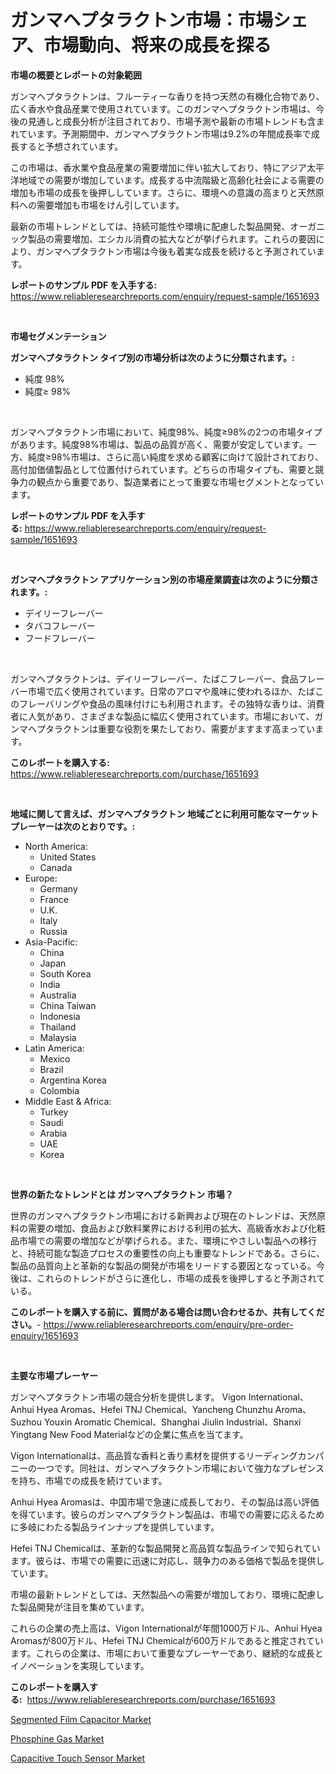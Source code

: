 <p><h1>ガンマヘプタラクトン市場：市場シェア、市場動向、将来の成長を探る</h1></p><p><strong>市場の概要とレポートの対象範囲</strong></p>
<p><p>ガンマヘプタラクトンは、フルーティーな香りを持つ天然の有機化合物であり、広く香水や食品産業で使用されています。このガンマヘプタラクトン市場は、今後の見通しと成長分析が注目されており、市場予測や最新の市場トレンドも含まれています。予測期間中、ガンマヘプタラクトン市場は9.2%の年間成長率で成長すると予想されています。</p><p>この市場は、香水業や食品産業の需要増加に伴い拡大しており、特にアジア太平洋地域での需要が増加しています。成長する中流階級と高齢化社会による需要の増加も市場の成長を後押ししています。さらに、環境への意識の高まりと天然原料への需要増加も市場をけん引しています。</p><p>最新の市場トレンドとしては、持続可能性や環境に配慮した製品開発、オーガニック製品の需要増加、エシカル消費の拡大などが挙げられます。これらの要因により、ガンマヘプタラクトン市場は今後も着実な成長を続けると予測されています。</p></p>
<p><strong>レポートのサンプル PDF を入手する:</strong> <a href="https://www.reliableresearchreports.com/enquiry/request-sample/1651693">https://www.reliableresearchreports.com/enquiry/request-sample/1651693</a></p>
<p>&nbsp;</p>
<p><strong>市場セグメンテーション</strong></p>
<p><strong>ガンマヘプタラクトン タイプ別の市場分析は次のように分類されます。:</strong></p>
<p><ul><li>純度 98%</li><li>純度≥ 98%</li></ul></p>
<p>&nbsp;</p>
<p><p>ガンマヘプタラクトン市場において、純度98%、純度≥98%の2つの市場タイプがあります。純度98%市場は、製品の品質が高く、需要が安定しています。一方、純度≥98%市場は、さらに高い純度を求める顧客に向けて設計されており、高付加価値製品として位置付けられています。どちらの市場タイプも、需要と競争力の観点から重要であり、製造業者にとって重要な市場セグメントとなっています。</p></p>
<p><strong>レポートのサンプル PDF を入手する:</strong>&nbsp;<a href="https://www.reliableresearchreports.com/enquiry/request-sample/1651693">https://www.reliableresearchreports.com/enquiry/request-sample/1651693</a></p>
<p>&nbsp;</p>
<p><strong> ガンマヘプタラクトン アプリケーション別の市場産業調査は次のように分類されます。:</strong></p>
<p><ul><li>デイリーフレーバー</li><li>タバコフレーバー</li><li>フードフレーバー</li></ul></p>
<p>&nbsp;</p>
<p><p>ガンマヘプタラクトンは、デイリーフレーバー、たばこフレーバー、食品フレーバー市場で広く使用されています。日常のアロマや風味に使われるほか、たばこのフレーバリングや食品の風味付けにも利用されます。その独特な香りは、消費者に人気があり、さまざまな製品に幅広く使用されています。市場において、ガンマヘプタラクトンは重要な役割を果たしており、需要がますます高まっています。</p></p>
<p><strong>このレポートを購入する:</strong>&nbsp; <a href="https://www.reliableresearchreports.com/purchase/1651693">https://www.reliableresearchreports.com/purchase/1651693</a></p>
<p>&nbsp;</p>
<p><strong>地域に関して言えば、ガンマヘプタラクトン 地域ごとに利用可能なマーケットプレーヤーは次のとおりです。:</strong></p>
<p><ul>
    <li>
        North America:
        <ul>
            <li>United States</li>
            <li>Canada</li>
        </ul>
    </li>
    <li>
        Europe:
        <ul>
            <li>Germany</li>
            <li>France</li>
            <li>U.K.</li>
            <li>Italy</li>
            <li>Russia</li>
        </ul>
    </li>
    <li>
        Asia-Pacific:
        <ul>
            <li>China</li>
            <li>Japan</li>
            <li>South Korea</li>
            <li>India</li>
            <li>Australia</li>
            <li>China Taiwan</li>
            <li>Indonesia</li>
            <li>Thailand</li>
            <li>Malaysia</li>
        </ul>
    </li>
    <li>
        Latin America:
        <ul>
            <li>Mexico</li>
            <li>Brazil</li>
            <li>Argentina Korea</li>
            <li>Colombia</li>
        </ul>
    </li>
    <li>
        Middle East & Africa:
        <ul>
            <li>Turkey</li>
            <li>Saudi</li>
            <li>Arabia</li>
            <li>UAE</li>
            <li>Korea</li>
        </ul>
    </li>
    </ul></p>
<p>&nbsp;</p>
<p><strong>世界の新たなトレンドとは ガンマヘプタラクトン 市場？</strong></p>
<p><p>世界のガンマヘプタラクトン市場における新興および現在のトレンドは、天然原料の需要の増加、食品および飲料業界における利用の拡大、高級香水および化粧品市場での需要の増加などが挙げられる。また、環境にやさしい製品への移行と、持続可能な製造プロセスの重要性の向上も重要なトレンドである。さらに、製品の品質向上と革新的な製品の開発が市場をリードする要因となっている。今後は、これらのトレンドがさらに進化し、市場の成長を後押しすると予測されている。</p></p>
<p><strong>このレポートを購入する前に、質問がある場合は問い合わせるか、共有してください。</strong>- <a href="https://www.reliableresearchreports.com/enquiry/pre-order-enquiry/1651693">https://www.reliableresearchreports.com/enquiry/pre-order-enquiry/1651693</a></p>
<p>&nbsp;</p>
<p><strong>主要な市場プレーヤー</strong></p>
<p><p>ガンマヘプタラクトン市場の競合分析を提供します。 Vigon International、Anhui Hyea Aromas、Hefei TNJ Chemical、Yancheng Chunzhu Aroma、Suzhou Youxin Aromatic Chemical、Shanghai Jiulin Industrial、Shanxi Yingtang New Food Materialなどの企業に焦点を当てます。 </p><p>Vigon Internationalは、高品質な香料と香り素材を提供するリーディングカンパニーの一つです。同社は、ガンマヘプタラクトン市場において強力なプレゼンスを持ち、市場での成長を続けています。 </p><p>Anhui Hyea Aromasは、中国市場で急速に成長しており、その製品は高い評価を得ています。彼らのガンマヘプタラクトン製品は、市場での需要に応えるために多岐にわたる製品ラインナップを提供しています。 </p><p>Hefei TNJ Chemicalは、革新的な製品開発と高品質な製品ラインで知られています。彼らは、市場での需要に迅速に対応し、競争力のある価格で製品を提供しています。 </p><p>市場の最新トレンドとしては、天然製品への需要が増加しており、環境に配慮した製品開発が注目を集めています。 </p><p>これらの企業の売上高は、Vigon Internationalが年間1000万ドル、Anhui Hyea Aromasが800万ドル、Hefei TNJ Chemicalが600万ドルであると推定されています。これらの企業は、市場において重要なプレーヤーであり、継続的な成長とイノベーションを実現しています。</p></p>
<p><strong>このレポートを購入する:</strong>&nbsp;&nbsp;<a href="https://www.reliableresearchreports.com/purchase/1651693">https://www.reliableresearchreports.com/purchase/1651693</a></p>
<p><p><a href="https://github.com/cecuraprangm/Market-Research-Report-List-2/blob/main/segmented-film-capacitor-market.md">Segmented Film Capacitor Market</a></p><p><a href="https://angry-finch-aaf.notion.site/Global-Phosphine-Gas-Market-by-Types-Applications-and-Major-Players-with-Regional-Growth-Rate-Ana-937bc45d97dd46ea8c7c7bcf2eab5741">Phosphine Gas Market</a></p><p><a href="https://github.com/fiixsa/Market-Research-Report-List-2/blob/main/capacitive-touch-sensor-market.md">Capacitive Touch Sensor Market</a></p></p>